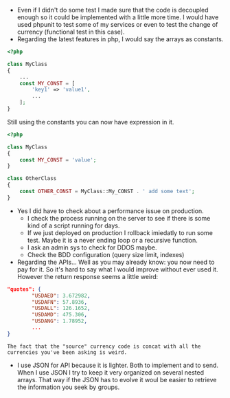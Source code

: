 * Even if I didn't do some test I made sure that the code is decoupled enough so it could be implemented with a little more time.
I would have used phpunit to test some of my services or even to test the change of currency (functional test in this case).
* Regarding the latest features in php, I would say the arrays as constants.

```php
<?php

class MyClass
{
    ...
    const MY_CONST = [
        'key1' => 'value1',
        ...
    ];
}
```
Still using the constants you can now have expression in it.
```php
<?php

class MyClass
{
    const MY_CONST = 'value';
}

class OtherClass
{
    const OTHER_CONST = MyClass::My_CONST . ' add some text';
}
```
* Yes I did have to check about a performance issue on production.
  - I check the process running on the server to see if there is some kind of a script running for days.
  - If we just deployed on production I rollback imiedatly to run some test. Maybe it is a never ending loop or a recursive function.
  - I ask an admin sys to check for DDOS maybe.
  - Check the BDD configuration (query size limit, indexes)
* Regarding the APIs... Well as you may already know: you now need to pay for it. So it's hard to say what I would improve without ever used it. However the return response seems a little weird:
```json
"quotes": {
        "USDAED": 3.672982,
        "USDAFN": 57.8936,
        "USDALL": 126.1652,
        "USDAMD": 475.306,
        "USDANG": 1.78952,
        ...
}
```
    The fact that the "source" currency code is concat with all the currencies you've been asking is weird. 
* I use JSON for API because it is lighter. Both to implement and to send. When I use JSON I try to keep it very organized on several nested arrays. That way if the JSON has to evolve it woul be easier to retrieve the information you seek by groups.

